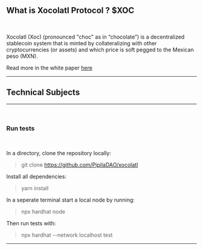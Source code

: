 ##  What is Xocolatl Protocol ? $XOC
<br/>

Xocolatl (Xoc) (pronounced "choc" as in “chocolate”) is a decentralized stablecoin system that is minted by collateralizing with other cryptocurrencies (or assets) and which price is soft pegged to the Mexican peso (MXN).

Read more in the white paper [here](https://github.com/La-DAO/xocolatl-contracts/blob/main/whitepaper/xocolatl_whitepaper.md)

---

## Technical Subjects

---
<br/>

### Run tests
<br/>

In a directory, clone the repository locally:

> git clone https://github.com/PipilaDAO/xocolatl  

Install all dependencies:  

> yarn install

In a seperate terminal start a local node by running:

> npx hardhat node

Then run tests with:

> npx hardhat --network localhost test

---
